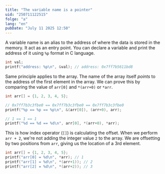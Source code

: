```yaml
---
title: "The variable name is a pointer"
uid: "250711122515"
folge: "a"
lang: "en"
pubDate: "July 11 2025 12:50"
---
```


A variable name is an alias to the address of where the data is stored in the memory. It act as an entry point.
You can declare a variable and print the address of it using `%p` format in C language.

```c
int val;
printf("address: %p\n", &val); // address: 0x7ff7b5611bd8
```

Same principle applies to the array. The name of the array itself *points* to the address of the first element in the array. We can prove this by comparing the value of `arr[0]` and `*(arr+0)` or `*arr`.
```c
int arr[] = {1, 2, 3, 4, 5};

// 0x7ff7b3c3fbe0 == 0x7ff7b3c3fbe0 == 0x7ff7b3c3fbe0
printf("%p == %p == %p\n", &(arr[0]), (arr+0), arr);

// 1 == 1 == 1
printf("%d == %d == %d\n", arr[0], *(arr+0), *arr);
```

This is how index operator (`[]`) is calculating the offset. When we perform `arr + 2`, we're not adding the integer value `2` to the array. We are offsetting by two positions from `arr`, giving us the location of a 3rd element.

```c
int arr[] = {1, 2, 3, 4, 5};
printf("arr[0] = %d\n", *arr); // 1
printf("arr[1] = %d\n", *(arr+1)); // 2
printf("arr[2] = %d\n", *(arr+2)); // 3
```